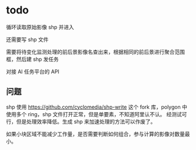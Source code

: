 # todo

循环读取原始影像 shp 并进入

还需要写 shp 文件

需要将待变化监测处理的前后景影像名查出来，根据相同的前后景进行聚合范围框，然后建 shp 发任务

对接 AI 任务平台的 API

## 问题

shp 使用 https://github.com/cyclomedia/shp-write 这个 fork 库，polygon 中使用多个 ring，shp 文件打开正常，但是单要素，不知道阿里认不认。 经测试可行，但是处理效率降低。生成 shp 来加速处理的方法可以作废了。

如果小块区域不能减少工作量，是否需要判断如何组合，参与计算的影像对数量最小。
